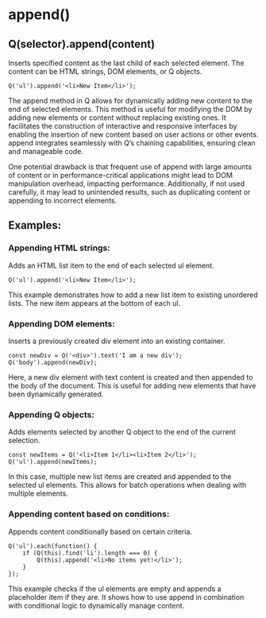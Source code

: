 # append()
## Q(selector).append(content)
Inserts specified content as the last child of each selected element. The content can be HTML strings, DOM elements, or Q objects.
```
Q('ul').append('<li>New Item</li>');
```
The append method in Q allows for dynamically adding new content to the end of selected elements. This method is useful for modifying the DOM by adding new elements or content without replacing existing ones. It facilitates the construction of interactive and responsive interfaces by enabling the insertion of new content based on user actions or other events. append integrates seamlessly with Q’s chaining capabilities, ensuring clean and manageable code.

One potential drawback is that frequent use of append with large amounts of content or in performance-critical applications might lead to DOM manipulation overhead, impacting performance. Additionally, if not used carefully, it may lead to unintended results, such as duplicating content or appending to incorrect elements.

## Examples:
### Appending HTML strings:

Adds an HTML list item to the end of each selected ul element.
```
Q('ul').append('<li>New Item</li>');
```
This example demonstrates how to add a new list item to existing unordered lists. The new item appears at the bottom of each ul.

### Appending DOM elements:

Inserts a previously created div element into an existing container.
```
const newDiv = Q('<div>').text('I am a new div');
Q('body').append(newDiv);
```
Here, a new div element with text content is created and then appended to the body of the document. This is useful for adding new elements that have been dynamically generated.

### Appending Q objects:
Adds elements selected by another Q object to the end of the current selection.
```
const newItems = Q('<li>Item 1</li><li>Item 2</li>');
Q('ul').append(newItems);
```
In this case, multiple new list items are created and appended to the selected ul elements. This allows for batch operations when dealing with multiple elements.

### Appending content based on conditions:
Appends content conditionally based on certain criteria.
```
Q('ul').each(function() {
    if (Q(this).find('li').length === 0) {
        Q(this).append('<li>No items yet!</li>');
    }
});
```
This example checks if the ul elements are empty and appends a placeholder item if they are. It shows how to use append in combination with conditional logic to dynamically manage content.